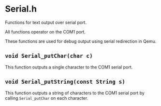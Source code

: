 # Serial.h

Functions for text output over serial port.

All functions operator on the COM1 port.

These functions are used for debug output using serial redirection in Qemu.

## `void Serial_putChar(char c)`

This function outputs a single character to the COM1 serial port.

## `void Serial_putString(const String s)`

This function outputs a string of characters to the COM1 serial port
by calling `Serial_putChar` on each character.
